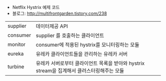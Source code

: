 - Netflix Hystrix 예제 코드
- 블로그: http://multifrontgarden.tistory.com/238

|||
|---|---|
|supplier|데이터제공 API|
|consumer|supplier 를 호출하는 클라이언트|
|monitor|consumer에 적용된 hystrix를 모니터링하는 모듈|
|eureka|유레카 클라이언트들을 관리하는 유레카 서버|
|turbine|유레카 서버로부터 클라이언트 목록을 받아와 hystrix stream을 집계해서 클러스터링해주는 모듈|